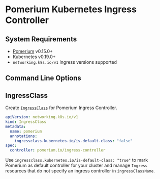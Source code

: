 # Pomerium Kubernetes Ingress Controller

## System Requirements

- [Pomerium](https://github.com/pomerium/pomerium) v0.15.0+
- Kubernetes v0.19.0+
- `networking.k8s.io/v1` Ingress versions supported

## Command Line Options

## IngressClass

Create [`IngressClass`](https://kubernetes.io/docs/concepts/services-networking/ingress/#ingress-class)
for Pomerium Ingress Controller.

```yaml
apiVersion: networking.k8s.io/v1
kind: IngressClass
metadata:
  name: pomerium
  annotations:
    ingressclass.kubernetes.io/is-default-class: "false"
spec:
  controller: pomerium.io/ingress-controller
```

Use `ingressclass.kubernetes.io/is-default-class: "true"` to mark Pomerium as default controller for your cluster
and manage `Ingress` resources that do not specify an ingress controller in `ingressClassName`.
